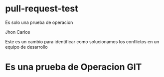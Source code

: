 # pull-request-test
Es solo una prueba de operacion 

Jhon Carlos


Este es un cambio para identificar como solucionamos los conflictos en un equipo de desarrollo 


# Es una prueba de Operacion GIT


